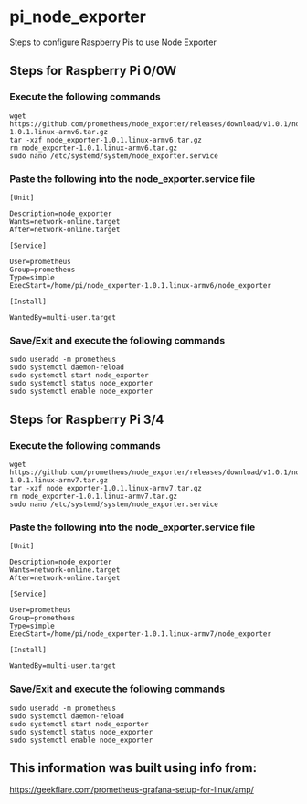 # pi_node_exporter
Steps to configure Raspberry Pis to use Node Exporter

## Steps for Raspberry Pi 0/0W

### Execute the following commands

    wget https://github.com/prometheus/node_exporter/releases/download/v1.0.1/node_exporter-1.0.1.linux-armv6.tar.gz
    tar -xzf node_exporter-1.0.1.linux-armv6.tar.gz
    rm node_exporter-1.0.1.linux-armv6.tar.gz
    sudo nano /etc/systemd/system/node_exporter.service

### Paste the following into the node_exporter.service file

    [Unit]
    
    Description=node_exporter
    Wants=network-online.target
    After=network-online.target
    
    [Service]
    
    User=prometheus
    Group=prometheus
    Type=simple
    ExecStart=/home/pi/node_exporter-1.0.1.linux-armv6/node_exporter
    
    [Install]
    
    WantedBy=multi-user.target

### Save/Exit and execute the following commands

    sudo useradd -m prometheus
    sudo systemctl daemon-reload
    sudo systemctl start node_exporter
    sudo systemctl status node_exporter
    sudo systemctl enable node_exporter

## Steps for Raspberry Pi 3/4

### Execute the following commands

    wget https://github.com/prometheus/node_exporter/releases/download/v1.0.1/node_exporter-1.0.1.linux-armv7.tar.gz
    tar -xzf node_exporter-1.0.1.linux-armv7.tar.gz
    rm node_exporter-1.0.1.linux-armv7.tar.gz
    sudo nano /etc/systemd/system/node_exporter.service

### Paste the following into the node_exporter.service file

    [Unit]
    
    Description=node_exporter
    Wants=network-online.target
    After=network-online.target
    
    [Service]
    
    User=prometheus
    Group=prometheus
    Type=simple
    ExecStart=/home/pi/node_exporter-1.0.1.linux-armv7/node_exporter
    
    [Install]
    
    WantedBy=multi-user.target

### Save/Exit and execute the following commands

    sudo useradd -m prometheus
    sudo systemctl daemon-reload
    sudo systemctl start node_exporter
    sudo systemctl status node_exporter
    sudo systemctl enable node_exporter


## This information was built using info from:
https://geekflare.com/prometheus-grafana-setup-for-linux/amp/
